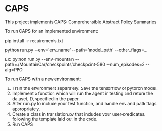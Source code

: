 # CAPS

This project implements CAPS: Comprehensible Abstract Policy Summaries

To run CAPS for an implemented environment:

pip install -r requirements.txt

python run.py --env='env_name' --path='model_path' --other_flags=...

Ex: python run.py --env=mountain --path=./MountainCar/checkpoints/checkpoint-580 --num_episodes=3 --alg=PPO

To run CAPS with a new environment:
1. Train the environment separately. Save the tensorflow or pytorch model.
2. Implement a function which will run the agent in testing and return the dataset, D, specified in the paper.
3. Alter run.py to include your test function, and handle env and path flags appropriately.
4. Create a class in translation.py that includes your user-predicates, following the template laid out in the code.
5. Run CAPS
